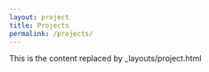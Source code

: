 ```yaml
---
layout: project
title: Projects
permalink: /projects/
---
```


This is the content replaced by _layouts/project.html

